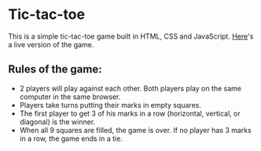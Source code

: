 # Tic-tac-toe
This is a simple tic-tac-toe game built in HTML, CSS and JavaScript. [Here](https://raissaborba.github.io/js-tic-tac-toe/)'s a live version of the game.

## Rules of the game:
- 2 players will play against each other. Both players play on the same
computer in the same browser.
- Players take turns putting their marks in empty squares.
- The first player to get 3 of his marks in a row (horizontal, vertical, or diagonal)
is the winner.
- When all 9 squares are filled, the game is over. If no player has 3 marks in a
row, the game ends in a tie.
